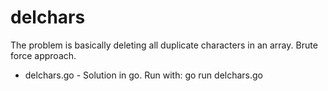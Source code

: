 # delchars

The problem is basically deleting all duplicate characters in an array. 
Brute force approach.

- delchars.go - Solution in go. Run with: go run delchars.go
